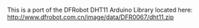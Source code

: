 This is a port of the DFRobot DHT11 Arduino Library located here: http://www.dfrobot.com.cn/image/data/DFR0067/dht11.zip
